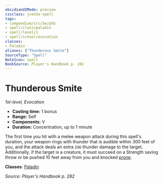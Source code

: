 ```yaml
---
obsidianUIMode: preview
cssclass: json5e-spell
tags:
- compendium/src/5e/phb
- spell/class/paladin
- spell/level/1
- spell/school/evocation
classes:
- Paladin
aliases: ["Thunderous Smite"]
SourceType: "Spell"
NoteIcon: spell
BookSource: Player's Handbook p. 282
---
```

# Thunderous Smite
*1st-level, Evocation*  

- **Casting time:** 1 bonus
- **Range:** Self
- **Components:** V
- **Duration:** Concentration, up to 1 minute

The first time you hit with a melee weapon attack during this spell's duration, your weapon rings with thunder that is audible within 300 feet of you, and the attack deals an extra `2d6` thunder damage to the target. Additionally, if the target is a creature, it must succeed on a Strength saving throw or be pushed 10 feet away from you and knocked [prone](/2-Mechanics/CLI/rules/conditions.md#prone).

**Classes**: [Paladin](/2-Mechanics/CLI/classes/paladin.md)

*Source: Player's Handbook p. 282*